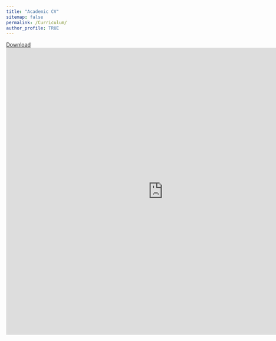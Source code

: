 ```yaml
---
title: "Academic CV"
sitemap: false
permalink: /Curriculum/
author_profile: TRUE
---
```

<a href="http://samueladeyanju.com/images/SamuelAdeyanjuCV.pdf=" target="_blank">Download</a>
<embed src="https://samueladeyanju.com/images/SamuelAdeyanjuCV.pdf" 
       type="application/pdf"
       width="850"
      height="780"/>


